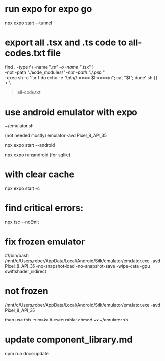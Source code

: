 # run expo for expo go
npx expo start --tunnel

# export all .tsx and .ts code to all-codes.txt file
find . -type f \( -name "*.ts" -o -name "*.tsx" \) \
  -not -path "./node_modules/*" -not -path "./.pnp.*" \
  -exec sh -c 'for f do echo -e "\n\n// ==== $f ====\n"; cat "$f"; done' sh {} + \
  > all-code.txt
 
# use android emulator with expo
~/emulator.sh

(not needed mostly) emulator -avd Pixel_8_API_35

npx expo start --android

npx expo run:android (for sqlite)

# with clear cache
npx expo start -c

# find critical errors:
npx tsc --noEmit

# fix frozen emulator
#!/bin/bash
/mnt/c/Users/rober/AppData/Local/Android/Sdk/emulator/emulator.exe -avd Pixel_8_API_35 -no-snapshot-load -no-snapshot-save -wipe-data -gpu swiftshader_indirect

# not frozen
/mnt/c/Users/rober/AppData/Local/Android/Sdk/emulator/emulator.exe -avd Pixel_8_API_35 

then use this to make it executable:
chmod +x ~/emulator.sh

# update  component_library.md
npm run docs:update